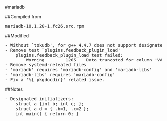 #mariadb

##Compiled from
<pre>mariadb-10.1.20-1.fc26.src.rpm</pre>

##Modified
<pre>
- Without `tokudb', for g++ 4.4.7 does not support designated initializers.
- Remove test `plugins.feedback_plugin_load'
	plugins.feedback_plugin_load test failed:
		Warning        1265    Data truncated for column 'VARIABLE_VALUE' at row 498
- Remove systemd-releated files
- 'mariadb' requires 'mariadb-config' and 'mariadb-libs'
- 'mariadb-libs' requires 'mariadb-config'
- Fix a '%{_pkgdocdir}' related issue.
</pre>

##Notes
<pre>
- Designated initializers:
	struct a {int b; int c; };
	struct a d = { .b=1, .c=2 };
	int main() { return 0; }
</pre>
